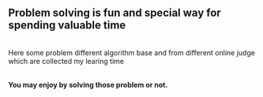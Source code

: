 ## Problem solving is fun and special way for spending valuable time
</br>
Here some problem different algorithm base and from different online judge which are collected my learing time
</br>
</br>

**You may enjoy by solving those problem or not.**